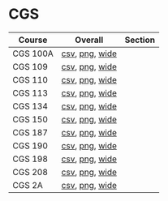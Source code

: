 # CGS

| Course | Overall | Section |
| ------ | ------- | ------- |
| CGS 100A | [csv](https://github.com/UCSD-Historical-Enrollment-Data/2025Fall/blob/main/overall/CGS%20100A.csv), [png](https://raw.githubusercontent.com/UCSD-Historical-Enrollment-Data/2025Fall/main/plot_overall/CGS%20100A.png), [wide](https://raw.githubusercontent.com/UCSD-Historical-Enrollment-Data/2025Fall/main/plot_overall_wide/CGS%20100A.png) |  |
| CGS 109 | [csv](https://github.com/UCSD-Historical-Enrollment-Data/2025Fall/blob/main/overall/CGS%20109.csv), [png](https://raw.githubusercontent.com/UCSD-Historical-Enrollment-Data/2025Fall/main/plot_overall/CGS%20109.png), [wide](https://raw.githubusercontent.com/UCSD-Historical-Enrollment-Data/2025Fall/main/plot_overall_wide/CGS%20109.png) |  |
| CGS 110 | [csv](https://github.com/UCSD-Historical-Enrollment-Data/2025Fall/blob/main/overall/CGS%20110.csv), [png](https://raw.githubusercontent.com/UCSD-Historical-Enrollment-Data/2025Fall/main/plot_overall/CGS%20110.png), [wide](https://raw.githubusercontent.com/UCSD-Historical-Enrollment-Data/2025Fall/main/plot_overall_wide/CGS%20110.png) |  |
| CGS 113 | [csv](https://github.com/UCSD-Historical-Enrollment-Data/2025Fall/blob/main/overall/CGS%20113.csv), [png](https://raw.githubusercontent.com/UCSD-Historical-Enrollment-Data/2025Fall/main/plot_overall/CGS%20113.png), [wide](https://raw.githubusercontent.com/UCSD-Historical-Enrollment-Data/2025Fall/main/plot_overall_wide/CGS%20113.png) |  |
| CGS 134 | [csv](https://github.com/UCSD-Historical-Enrollment-Data/2025Fall/blob/main/overall/CGS%20134.csv), [png](https://raw.githubusercontent.com/UCSD-Historical-Enrollment-Data/2025Fall/main/plot_overall/CGS%20134.png), [wide](https://raw.githubusercontent.com/UCSD-Historical-Enrollment-Data/2025Fall/main/plot_overall_wide/CGS%20134.png) |  |
| CGS 150 | [csv](https://github.com/UCSD-Historical-Enrollment-Data/2025Fall/blob/main/overall/CGS%20150.csv), [png](https://raw.githubusercontent.com/UCSD-Historical-Enrollment-Data/2025Fall/main/plot_overall/CGS%20150.png), [wide](https://raw.githubusercontent.com/UCSD-Historical-Enrollment-Data/2025Fall/main/plot_overall_wide/CGS%20150.png) |  |
| CGS 187 | [csv](https://github.com/UCSD-Historical-Enrollment-Data/2025Fall/blob/main/overall/CGS%20187.csv), [png](https://raw.githubusercontent.com/UCSD-Historical-Enrollment-Data/2025Fall/main/plot_overall/CGS%20187.png), [wide](https://raw.githubusercontent.com/UCSD-Historical-Enrollment-Data/2025Fall/main/plot_overall_wide/CGS%20187.png) |  |
| CGS 190 | [csv](https://github.com/UCSD-Historical-Enrollment-Data/2025Fall/blob/main/overall/CGS%20190.csv), [png](https://raw.githubusercontent.com/UCSD-Historical-Enrollment-Data/2025Fall/main/plot_overall/CGS%20190.png), [wide](https://raw.githubusercontent.com/UCSD-Historical-Enrollment-Data/2025Fall/main/plot_overall_wide/CGS%20190.png) |  |
| CGS 198 | [csv](https://github.com/UCSD-Historical-Enrollment-Data/2025Fall/blob/main/overall/CGS%20198.csv), [png](https://raw.githubusercontent.com/UCSD-Historical-Enrollment-Data/2025Fall/main/plot_overall/CGS%20198.png), [wide](https://raw.githubusercontent.com/UCSD-Historical-Enrollment-Data/2025Fall/main/plot_overall_wide/CGS%20198.png) |  |
| CGS 208 | [csv](https://github.com/UCSD-Historical-Enrollment-Data/2025Fall/blob/main/overall/CGS%20208.csv), [png](https://raw.githubusercontent.com/UCSD-Historical-Enrollment-Data/2025Fall/main/plot_overall/CGS%20208.png), [wide](https://raw.githubusercontent.com/UCSD-Historical-Enrollment-Data/2025Fall/main/plot_overall_wide/CGS%20208.png) |  |
| CGS 2A | [csv](https://github.com/UCSD-Historical-Enrollment-Data/2025Fall/blob/main/overall/CGS%202A.csv), [png](https://raw.githubusercontent.com/UCSD-Historical-Enrollment-Data/2025Fall/main/plot_overall/CGS%202A.png), [wide](https://raw.githubusercontent.com/UCSD-Historical-Enrollment-Data/2025Fall/main/plot_overall_wide/CGS%202A.png) |  |
